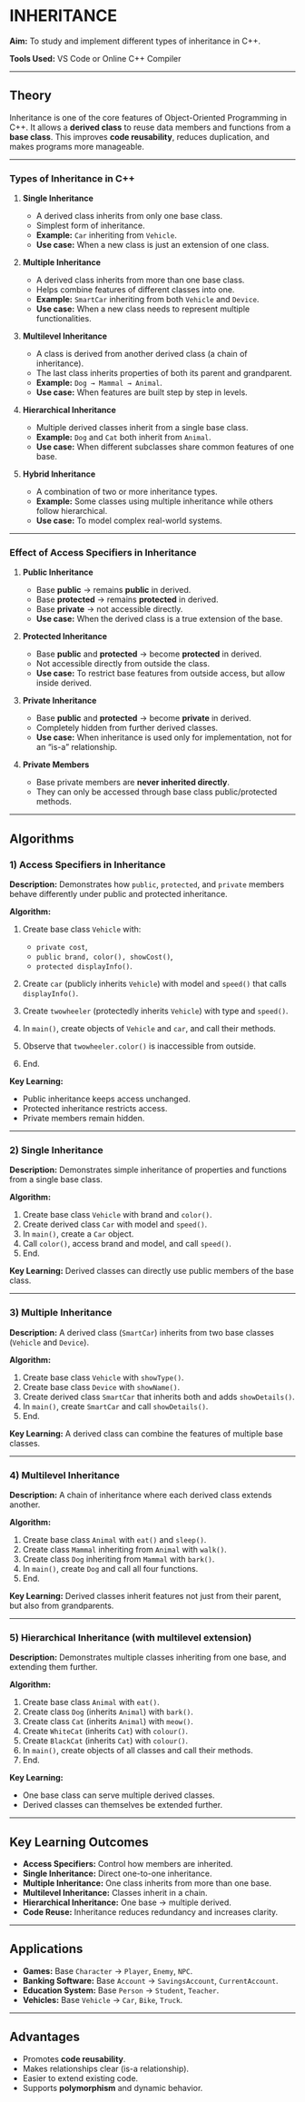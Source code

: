 

# INHERITANCE

**Aim:**
To study and implement different types of inheritance in C++.

**Tools Used:**
VS Code or Online C++ Compiler

---

## Theory

Inheritance is one of the core features of Object-Oriented Programming in C++. It allows a **derived class** to reuse data members and functions from a **base class**. This improves **code reusability**, reduces duplication, and makes programs more manageable.

---

### Types of Inheritance in C++

1. **Single Inheritance**

   * A derived class inherits from only one base class.
   * Simplest form of inheritance.
   * **Example:** `Car` inheriting from `Vehicle`.
   * **Use case:** When a new class is just an extension of one class.

2. **Multiple Inheritance**

   * A derived class inherits from more than one base class.
   * Helps combine features of different classes into one.
   * **Example:** `SmartCar` inheriting from both `Vehicle` and `Device`.
   * **Use case:** When a new class needs to represent multiple functionalities.
   

3. **Multilevel Inheritance**

   * A class is derived from another derived class (a chain of inheritance).
   * The last class inherits properties of both its parent and grandparent.
   * **Example:** `Dog → Mammal → Animal`.
   * **Use case:** When features are built step by step in levels.

4. **Hierarchical Inheritance**

   * Multiple derived classes inherit from a single base class.
   * **Example:** `Dog` and `Cat` both inherit from `Animal`.
   * **Use case:** When different subclasses share common features of one base.

5. **Hybrid Inheritance**

   * A combination of two or more inheritance types.
   * **Example:** Some classes using multiple inheritance while others follow hierarchical.
   * **Use case:** To model complex real-world systems.

---

### Effect of Access Specifiers in Inheritance

1. **Public Inheritance**

   * Base **public** → remains **public** in derived.
   * Base **protected** → remains **protected** in derived.
   * Base **private** → not accessible directly.
   * **Use case:** When the derived class is a true extension of the base.

2. **Protected Inheritance**

   * Base **public** and **protected** → become **protected** in derived.
   * Not accessible directly from outside the class.
   * **Use case:** To restrict base features from outside access, but allow inside derived.

3. **Private Inheritance**

   * Base **public** and **protected** → become **private** in derived.
   * Completely hidden from further derived classes.
   * **Use case:** When inheritance is used only for implementation, not for an “is-a” relationship.

4. **Private Members**

   * Base private members are **never inherited directly**.
   * They can only be accessed through base class public/protected methods.

---

## Algorithms

### 1) Access Specifiers in Inheritance

**Description:** Demonstrates how `public`, `protected`, and `private` members behave differently under public and protected inheritance.

**Algorithm:**

1. Create base class `Vehicle` with:

   * `private cost`,
   * `public brand, color(), showCost()`,
   * `protected displayInfo()`.
2. Create `car` (publicly inherits `Vehicle`) with model and `speed()` that calls `displayInfo()`.
3. Create `twowheeler` (protectedly inherits `Vehicle`) with type and `speed()`.
4. In `main()`, create objects of `Vehicle` and `car`, and call their methods.
5. Observe that `twowheeler.color()` is inaccessible from outside.
6. End.

**Key Learning:**

* Public inheritance keeps access unchanged.
* Protected inheritance restricts access.
* Private members remain hidden.

---

### 2) Single Inheritance

**Description:** Demonstrates simple inheritance of properties and functions from a single base class.

**Algorithm:**

1. Create base class `Vehicle` with brand and `color()`.
2. Create derived class `Car` with model and `speed()`.
3. In `main()`, create a `Car` object.
4. Call `color()`, access brand and model, and call `speed()`.
5. End.

**Key Learning:**
Derived classes can directly use public members of the base class.

---

### 3) Multiple Inheritance

**Description:** A derived class (`SmartCar`) inherits from two base classes (`Vehicle` and `Device`).

**Algorithm:**

1. Create base class `Vehicle` with `showType()`.
2. Create base class `Device` with `showName()`.
3. Create derived class `SmartCar` that inherits both and adds `showDetails()`.
4. In `main()`, create `SmartCar` and call `showDetails()`.
5. End.

**Key Learning:**
A derived class can combine the features of multiple base classes.

---

### 4) Multilevel Inheritance

**Description:** A chain of inheritance where each derived class extends another.

**Algorithm:**

1. Create base class `Animal` with `eat()` and `sleep()`.
2. Create class `Mammal` inheriting from `Animal` with `walk()`.
3. Create class `Dog` inheriting from `Mammal` with `bark()`.
4. In `main()`, create `Dog` and call all four functions.
5. End.

**Key Learning:**
Derived classes inherit features not just from their parent, but also from grandparents.

---

### 5) Hierarchical Inheritance (with multilevel extension)

**Description:** Demonstrates multiple classes inheriting from one base, and extending them further.

**Algorithm:**

1. Create base class `Animal` with `eat()`.
2. Create class `Dog` (inherits `Animal`) with `bark()`.
3. Create class `Cat` (inherits `Animal`) with `meow()`.
4. Create `WhiteCat` (inherits `Cat`) with `colour()`.
5. Create `BlackCat` (inherits `Cat`) with `colour()`.
6. In `main()`, create objects of all classes and call their methods.
7. End.

**Key Learning:**

* One base class can serve multiple derived classes.
* Derived classes can themselves be extended further.

---

## Key Learning Outcomes

* **Access Specifiers:** Control how members are inherited.
* **Single Inheritance:** Direct one-to-one inheritance.
* **Multiple Inheritance:** One class inherits from more than one base.
* **Multilevel Inheritance:** Classes inherit in a chain.
* **Hierarchical Inheritance:** One base → multiple derived.
* **Code Reuse:** Inheritance reduces redundancy and increases clarity.

---

## Applications

* **Games:** Base `Character` → `Player`, `Enemy`, `NPC`.
* **Banking Software:** Base `Account` → `SavingsAccount`, `CurrentAccount`.
* **Education System:** Base `Person` → `Student`, `Teacher`.
* **Vehicles:** Base `Vehicle` → `Car`, `Bike`, `Truck`.

---

## Advantages

* Promotes **code reusability**.
* Makes relationships clear (is-a relationship).
* Easier to extend existing code.
* Supports **polymorphism** and dynamic behavior.

